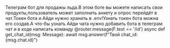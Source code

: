 Телеграм бот для продажы льда.В этом боте вы можете написать свои продукты,пользователь может заполнить анкету и опрос перейдёт в чат.Токен бота и Айди нужно хранить в .env!Узнать токен бота можна его создав.А что-бы узнать Айди чата нужно добавить бота в телеграм чат и в коде написать команду
@router.message(F.text == '/id')
async def get_chat_id(msg: Message):
    await msg.answer(f"Твой chat_id: {msg.chat.id}")
